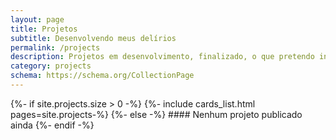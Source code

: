 ```yaml
---
layout: page
title: Projetos
subtitle: Desenvolvendo meus delírios
permalink: /projects
description: Projetos em desenvolvimento, finalizado, o que pretendo iniciar, também portifólio.
category: projects
schema: https://schema.org/CollectionPage
---
```


{%- if site.projects.size > 0 -%}
    {%- include cards_list.html pages=site.projects-%}
{%- else -%}
    #### Nenhum projeto publicado ainda
{%- endif -%}